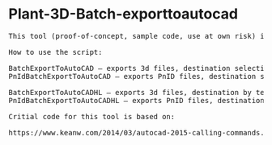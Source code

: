 # Plant-3D-Batch-exporttoautocad
<pre>
This tool (proof-of-concept, sample code, use at own risk) is exporting all project files as AutoCAD. It keeps the folder structure for the export. There are two commands, one for P&ID project files and another one for Plant 3D project files. "related files" are not included in the export, as they should be already plain AutoCAD.

How to use the script:

BatchExportToAutoCAD – exports 3d files, destination selection by file dialog
PnIdBatchExportToAutoCAD – exports PnID files, destination selection by file dialog

BatchExportToAutoCADHL – exports 3d files, destination by text input, this is good for batching the command
PnIdBatchExportToAutoCADHL – exports PnID files, destination by text input, this is good for batching the command

Critial code for this tool is based on:

https://www.keanw.com/2014/03/autocad-2015-calling-commands.html

</pre>
